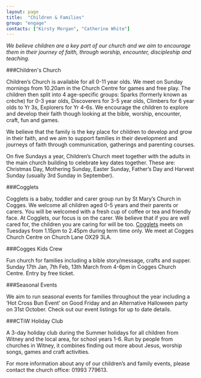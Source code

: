 ```yaml
---
layout: page
title:  "Children & Families"
group: "engage"
contacts: ["Kirsty Morgan", "Catherine White"]
---
```


*We believe children are a key part of our church and we aim to encourage them in their journey of faith, through worship, encounter, discipleship and teaching.*


###Children's Church

Children’s Church is available for all 0-11 year olds. We meet on Sunday mornings from 10.20am in the Church Centre for games and free play. The children then split into 4 age-specific groups: Sparks (formerly known as crèche) for 0-3 year olds, Discoverers for 3-5 year olds, Climbers for 6 year olds to Yr 3s, Explorers for Yr 4-6s.  We encourage the children to explore and develop their faith though looking at the bible, worship, encounter, craft, fun and games.

We believe that the family is the key place for children to develop and grow in their faith, and we aim to support families in their development and journeys of faith through communication, gatherings and parenting courses.

On five Sundays a year, Children’s Church meet together with the adults in the main church building to celebrate key dates together. These are: Christmas Day, Mothering Sunday, Easter Sunday, Father’s Day and Harvest Sunday (usually 3rd Sunday in September).


###Cogglets

Cogglets is a baby, toddler and carer group run by St Mary’s Church in Cogges. We welcome all children aged 0-5 years and their parents or carers. You will be welcomed with a fresh cup of coffee or tea and friendly face. At Cogglets, our focus is on the carer. We believe that if you are well cared for, the children you are caring for will be too.
[Cogglets](/cogglets.html) meets on Tuesdays from 1.15pm to 2.45pm during term time only. We meet at Cogges Church Centre on Church Lane OX29 3LA.


###Cogges Kids Crew

Fun church for families including a bible story/message, crafts and supper. Sunday 17th Jan, 7th Feb, 13th March from 4-6pm in Cogges Church Centre. Entry by free ticket. 


###Seasonal Events

We aim to run seasonal events for families throughout the year including a ‘Hot Cross Bun Event’ on Good Friday and an Alternative Halloween party on 31st October. Check out our event listings for up to date details.


###CTiW Holiday Club

A 3-day holiday club during the Summer holidays for all children from Witney and the local area, for school years 1-6. Run by people from churches in Witney, it combines finding out more about Jesus, worship songs, games and craft activities.

For more information about any of our children’s and family events, please contact the church office: 01993 779613.
